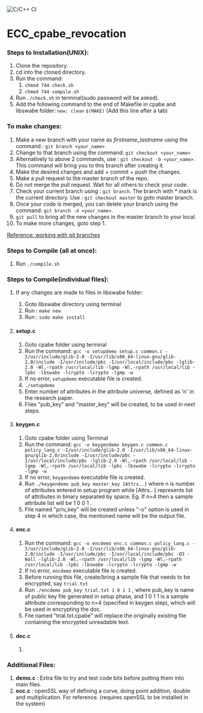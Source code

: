 ![C/C++ CI](https://github.com/rjsu26/ECC_cpabe_revocation/workflows/C/C++%20CI/badge.svg)

# ECC_cpabe_revocation
<!-- ---------------------------------------------------- -->

### Steps to Installation(UNIX): 
1. Clone the repository.
2. cd into the cloned directory.
3. Run the command: 
      1. `chmod 744 check.sh`
      2. `chmod 744 compile.sh`
4.  Run `./check.sh` in terminal(sudo password will be asked).
5.  Add the following command to the end of Makefile in cpabe and libswabe folder: 
       `new: clean` 
       `$(MAKE)`   (Add this line after a tab)

### To make changes:
1. Make a new branch with your name as _firstname_lastname_ using the command : `git branch <your_name>`
2. Change to that branch using the command: `git checkout <your_name>`
3.  Alternatively to above 2 commands, use : `git checkout -b <your_name>`. This command will bring you to this branch after creating it. 
4. Make the desired changes and add + commit + push the changes.  
5. Make a pull request to the master branch of the repo.
6. Do not merge the pull request. Wait for all others to check your code.
7. Check your current branch using : `git branch`. The branch with * mark is the current directory. Use : `git checkout master` to goto master branch.
8. Once your code is merged, you can delete your branch using the command: `git branch -d <your_name>`.
9.  `git pull` to bring all the new changes in the master branch to your local.
10. To make more changes, goto step 1.

[Reference: working with git branches](https://thenewstack.io/dont-mess-with-the-master-working-with-branches-in-git-and-github/)

### Steps to Compile (all at once):
1. Run `./compile.sh` 

### Steps to Compile(individual files):
1. If any changes are made to files in libswabe folder:
      1. Goto libswabe directory using terminal
      2. Run : `make new`
      3. Run : `sudo make install`

2. #### setup.c
      1. Goto cpabe folder using terminal
      2. Run the command:
            `gcc -o setupdemo setup.c common.c -I/usr/include/glib-2.0 -I/usr/lib/x86_64-linux-gnu/glib-2.0/include -I/usr/include/pbc -I/usr/local/include/pbc -lglib-2.0 -Wl,-rpath /usr/local/lib -lgmp -Wl,-rpath /usr/local/lib -lpbc -lbswabe -lcrypto -lcrypto -lgmp -w`
      3. If no error, `setupdemo` executable file is created.
      4. `./setupdemo`
      5. Enter number of attributes in the attribute universe, defined as 'n' in the research paper.
      6. Files "pub_key" and "master_key" will be created, to be used in next steps.

3. #### keygen.c
      1. Goto cpabe folder using Terminal
      2. Run the command:
            `gcc -o keygendemo keygen.c common.c policy_lang.c -I/usr/include/glib-2.0 -I/usr/lib/x86_64-linux-gnu/glib-2.0/include -I/usr/include/pbc -I/usr/local/include/pbc -lglib-2.0 -Wl,-rpath /usr/local/lib -lgmp -Wl,-rpath /usr/local/lib -lpbc -lbswabe -lcrypto -lcrypto -lgmp -w`
      3.   If no error, `keygendemo` executable file is created.
      4.   Run `./keygendemo pub_key master_key [Attrs..]` where n is number of attributes entered in setup program while [Attrs.. ] represents list of attributes in binary separated by space. Eg. If n=4 then a sample attribute list will be 1 0 0 1 .
      5.   File named "priv_key" will be created unless "-o" option is used in step 4 in which case, the mentioned name will be the output file.

4. #### enc.c    
      1. Run the command:
            `gcc -o encdemo enc.c common.c policy_lang.c -I/usr/include/glib-2.0 -I/usr/lib/x86_64-linux-gnu/glib-2.0/include -I/usr/include/pbc -I/usr/local/include/pbc -O3 -Wall -lglib-2.0 -Wl,-rpath /usr/local/lib -lgmp -Wl,-rpath /usr/local/lib -lpbc -lbswabe -lcrypto -lcrypto -lgmp -w`
      2. If no error, `encdemo` executable file is created.
      3. Before running this file, create/bring a sample file that needs to be encrypted, say `trial.txt`
      4. Run `./encdemo pub_key trial.txt 1 0 1 1` , where pub_key is name of public key file generated in setup phase, and 1 0 1 1 is a sample attribute corresponding to n=4 (specified in keygen step), which will be used in encrypting the doc.
      5. File named "trial.txt.cpabe" will replace the originally existing file containing the encrypted unreadable text.

5. #### dec.c
      1.  

### Additional Files:
1. **demo.c** : Extra file to try and test code bits before putting them into main files. 
2. **ecc.c** : openSSL way of defining a curve, doing point addition, double and multiplication. For reference. (requires openSSL to be installed in the system) 